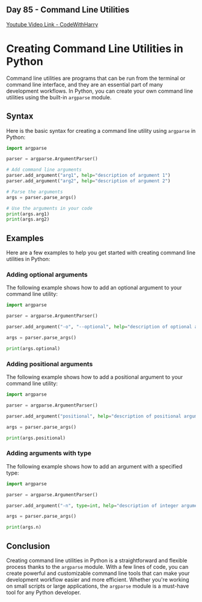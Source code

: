 ## Day 85 - Command Line Utilities

[Youtube Video Link - CodeWithHarry](https://youtu.be/3IAu6-pgw7I)

# Creating Command Line Utilities in Python

Command line utilities are programs that can be run from the terminal or command line interface, and they are an essential part of many development workflows. In Python, you can create your own command line utilities using the built-in `argparse` module.

## Syntax

Here is the basic syntax for creating a command line utility using `argparse` in Python:

```python
import argparse

parser = argparse.ArgumentParser()

# Add command line arguments
parser.add_argument("arg1", help="description of argument 1")
parser.add_argument("arg2", help="description of argument 2")

# Parse the arguments
args = parser.parse_args()

# Use the arguments in your code
print(args.arg1)
print(args.arg2)
```

## Examples

Here are a few examples to help you get started with creating command line utilities in Python:

### Adding optional arguments

The following example shows how to add an optional argument to your command line utility:

```python
import argparse

parser = argparse.ArgumentParser()

parser.add_argument("-o", "--optional", help="description of optional argument", default="default_value")

args = parser.parse_args()

print(args.optional)
```

### Adding positional arguments

The following example shows how to add a positional argument to your command line utility:

```python
import argparse

parser = argparse.ArgumentParser()

parser.add_argument("positional", help="description of positional argument")

args = parser.parse_args()

print(args.positional)
```

### Adding arguments with type

The following example shows how to add an argument with a specified type:

```python
import argparse

parser = argparse.ArgumentParser()

parser.add_argument("-n", type=int, help="description of integer argument")

args = parser.parse_args()

print(args.n)
```

## Conclusion

Creating command line utilities in Python is a straightforward and flexible process thanks to the `argparse` module. With a few lines of code, you can create powerful and customizable command line tools that can make your development workflow easier and more efficient. Whether you're working on small scripts or large applications, the `argparse` module is a must-have tool for any Python developer.

